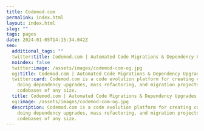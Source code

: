 ```yaml
---
title: Codemod.com
permalink: index.html
layout: index.html
slug: ""
tags: pages
date: 2024-01-05T14:15:34.042Z
seo:
  additional_tags: ""
  twitter:title: Codemod.com | Automated Code Migrations & Dependency Upgrades
  noindex: false
  twitter:image: /assets/images/codemod-com-og.jpg
  og:title: Codemod.com | Automated Code Migrations & Dependency Upgrades
  twitter:card: Codemod.com is a code evolution platform for creating codemods &
    doing dependency upgrades, mass refactoring, and migration projects for
    codebases of any size.
  title: Codemod.com | Automated Code Migrations & Dependency Upgrades
  og:image: /assets/images/codemod-com-og.jpg
  description: Codemod.com is a code evolution platform for creating codemods &
    doing dependency upgrades, mass refactoring, and migration projects for
    codebases of any size.
---
```

